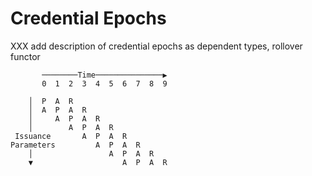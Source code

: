 # Credential Epochs

XXX add description of credential epochs as dependent types, rollover
functor

```
       ────────Time───────────────▶
       0  1  2  3  4  5  6  7  8  9

    │  P  A  R
    │  A  P  A  R
    │     A  P  A  R
    │        A  P  A  R
 Issuance       A  P  A  R
Parameters         A  P  A  R
    │                 A  P  A  R
    ▼                    A  P  A  R
```

